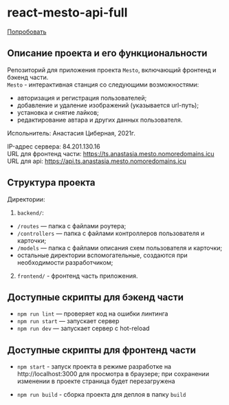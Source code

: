 # react-mesto-api-full

[Попробовать](https://ts.anastasia.mesto.nomoredomains.icu/ "cсылка на сайт, размещенный на Яндекс.Облаке")   

## Описание проекта и его функциональности
Репозиторий для приложения проекта `Mesto`, включающий фронтенд и бэкенд части.   
`Mesto` - интерактивная станция со следующими возможностями:   
- авторизация и регистрация пользователей;   
- добавление и удаление изображений (указывается url-путь);   
- установка и снятие лайков;   
- редактирование автара и других данных пользователя.   

Испольнитель: Анастасия Циберная, 2021г.   
   
IP-адрес сервера: 84.201.130.16   
URL для фронтенд части: https://ts.anastasia.mesto.nomoredomains.icu   
URL для api: https://api.ts.anastasia.mesto.nomoredomains.icu    

## Структура проекта
Директории:   
1. `backend/`:   
- `/routes` — папка с файлами роутера;   
- `/controllers` — папка с файлами контроллеров пользователя и карточки;   
- `/models` — папка с файлами описания схем пользователя и карточки;   
- остальные директории вспомогательные, создаются при необходимости разработчиком;   

2. `frontend/` - фронтенд часть приложения.   

## Доступные скрипты для бэкенд части

* `npm run lint` — проверяет код на ошибки линтинга   
* `npm run start` — запускает сервер   
* `npm run dev` — запускает сервер с hot-reload   

## Доступные скрипты для фронтенд части

* `npm start` - запуск проекта в режиме разработке на http://localhost:3000 для просмотра в браузере; при сохранении изменении в проекте страница будет перезагружена   

* `npm run build` - сборка проекта для деплоя в папку `build`   
